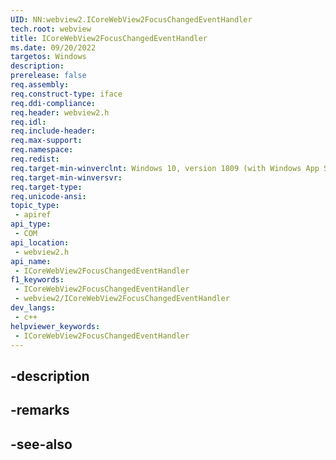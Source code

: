 ```yaml
---
UID: NN:webview2.ICoreWebView2FocusChangedEventHandler
tech.root: webview
title: ICoreWebView2FocusChangedEventHandler
ms.date: 09/20/2022
targetos: Windows
description: 
prerelease: false
req.assembly: 
req.construct-type: iface
req.ddi-compliance: 
req.header: webview2.h
req.idl: 
req.include-header: 
req.max-support: 
req.namespace: 
req.redist: 
req.target-min-winverclnt: Windows 10, version 1809 (with Windows App SDK 1.1 or later)
req.target-min-winversvr: 
req.target-type: 
req.unicode-ansi: 
topic_type:
 - apiref
api_type:
 - COM
api_location:
 - webview2.h
api_name:
 - ICoreWebView2FocusChangedEventHandler
f1_keywords:
 - ICoreWebView2FocusChangedEventHandler
 - webview2/ICoreWebView2FocusChangedEventHandler
dev_langs:
 - c++
helpviewer_keywords:
 - ICoreWebView2FocusChangedEventHandler
---
```


## -description

## -remarks

## -see-also

